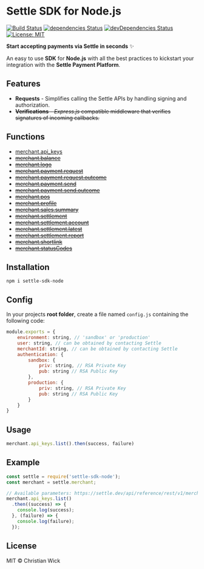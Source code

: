 # Settle SDK for Node.js

[![Build Status](https://travis-ci.com/SettleAPI/settle-sdk-node.svg?branch=master)](https://travis-ci.com/SettleAPI/settle-sdk-node) [![dependencies Status](https://david-dm.org/SettleAPI/settle-sdk-node/status.svg)](https://david-dm.org/SettleAPI/settle-sdk-node) [![devDependencies Status](https://david-dm.org/SettleAPI/settle-sdk-node/dev-status.svg)](https://david-dm.org/SettleAPI/settle-sdk-node?type=dev) [![License: MIT](https://img.shields.io/badge/License-MIT-blue.svg)](https://opensource.org/licenses/MIT)

**Start accepting payments via Settle in seconds** ✨

An easy to use **SDK** for **Node.js** with all the best practices to kickstart your integration with the **Settle Payment Platform**.

## Features

* **Requests** - Simplifies calling the Settle APIs by handling signing and authorization.
* ~~**Verifications** - _Express.js_ compatible middleware that verifies signatures of incoming callbacks.~~

## Functions

- [merchant.api_keys](https://settle.dev/api/reference/rest/v1/merchant.apiKeys/)
- [~~merchant.balance~~](https://settle.dev/api/reference/rest/v1/merchant.balance/)
- [~~merchant.logo~~](https://settle.dev/api/reference/rest/v1/merchant.logo/)
- [~~merchant.payment.request~~](https://settle.dev/api/reference/rest/v1/merchant.payment.request/)
- [~~merchant.payment.request.outcome~~](https://settle.dev/api/reference/rest/v1/merchant.payment.request.outcome/)
- [~~merchant.payment.send~~](https://settle.dev/api/reference/rest/v1/merchant.payment.send/)
- [~~merchant.payment.send.outcome~~](https://settle.dev/api/reference/rest/v1/merchant.payment.send.outcome/)
- [~~merchant.pos~~](https://settle.dev/api/reference/rest/v1/merchant.pos/)
- [~~merchant.profile~~](https://settle.dev/api/reference/rest/v1/merchant.profile/)
- [~~merchant.sales.summary~~](https://settle.dev/api/reference/rest/v1/merchant.sales.summary/)
- [~~merchant.settlement~~](https://settle.dev/api/reference/rest/v1/merchant.settlement/)
- [~~merchant.settlement.account~~](https://settle.dev/api/reference/rest/v1/merchant.settlement.account/)
- [~~merchant.settlement.latest~~](https://settle.dev/api/reference/rest/v1/merchant.settlement.latest/)
- [~~merchant.settlement.report~~](https://settle.dev/api/reference/rest/v1/merchant.settlement.report/)
- [~~merchant.shortlink~~](https://settle.dev/api/reference/rest/v1/merchant.shortlink/)
- [~~merchant.statusCodes~~](https://settle.dev/api/reference/rest/v1/merchant.statusCodes/)

## Installation

`npm i settle-sdk-node`

## Config

In your projects  **root folder**, create a file named `config.js` containing the following code:

```js
module.exports = {
    environment: string, // 'sandbox' or 'production'
    user: string, // can be obtained by contacting Settle
    merchantId: string, // can be obtained by contacting Settle
    authentication: {
        sandbox: {
            priv: string, // RSA Private Key
            pub: string // RSA Public Key
        },
        production: {
            priv: string, // RSA Private Key
            pub: string // RSA Public Key
        }
    }
}
```

## Usage

```js
merchant.api_keys.list().then(success, failure)
```

## Example

```js
const settle = require('settle-sdk-node');
const merchant = settle.merchant;

// Available parameters: https://settle.dev/api/reference/rest/v1/merchant.apiKeys/list/
merchant.api_keys.list()
  .then((success) => {
    console.log(success);
  }, (failure) => {
    console.log(failure);
  });
```

## License

MIT © Christian Wick
